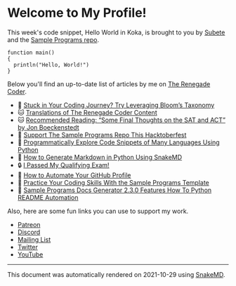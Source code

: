 # Welcome to My Profile!

This week's code snippet, Hello World in Koka, is brought to you by [Subete](https://subete.therenegadecoder.com/en/latest/) and the [Sample Programs repo](https://sample-programs.therenegadecoder.com/).

```Koka
function main() 
{
  println("Hello, World!")
}
```

Below you'll find an up-to-date list of articles by me on [The Renegade Coder](https://therenegadecoder.com).

- :fu: [Stuck in Your Coding Journey? Try Leveraging Bloom’s Taxonomy](https://therenegadecoder.com/teach/stuck-in-your-coding-journey-try-leveraging-blooms-taxonomy/)
- :cat: [Translations of The Renegade Coder Content](https://therenegadecoder.com/blog/translations-of-the-renegade-coder-content/)
- :cat: [Recommended Reading: “Some Final Thoughts on the SAT and ACT” by Jon Boeckenstedt](https://therenegadecoder.com/blog/recommended-reading-some-final-thoughts-on-the-sat-and-act-by-jon-boeckenstedt/)
- :dango: [Support The Sample Programs Repo This Hacktoberfest](https://therenegadecoder.com/meta/support-the-sample-programs-repo-this-hacktoberfest/)
- :tea: [Programmatically Explore Code Snippets of Many Languages Using Python](https://therenegadecoder.com/code/programmatically-explore-code-snippets-of-many-languages-using-python/)
- :fu: [How to Generate Markdown in Python Using SnakeMD](https://therenegadecoder.com/code/how-to-generate-markdown-in-python-using-snakemd/)
- :lock: [I Passed My Qualifying Exam!](https://therenegadecoder.com/blog/i-passed-my-qualifying-exam/)
- :door: [How to Automate Your GitHub Profile](https://therenegadecoder.com/code/how-to-automate-your-github-profile/)
- :milky_way: [Practice Your Coding Skills With the Sample Programs Template](https://therenegadecoder.com/meta/practice-your-coding-skills-with-the-sample-programs-template/)
- :fu: [Sample Programs Docs Generator 2.3.0 Features How To Python README Automation](https://therenegadecoder.com/meta/sample-programs-docs-generator-2-3-0-features-how-to-python-readme-automation/)

Also, here are some fun links you can use to support my work.

- [Patreon](https://www.patreon.com/TheRenegadeCoder)
- [Discord](https://discord.gg/Jhmtj7Z)
- [Mailing List](https://newsletter.therenegadecoder.com/)
- [Twitter](https://twitter.com/RenegadeCoder94)
- [YouTube](https://www.youtube.com/channel/UCpyoVwOqYRlSAEUPEn7P9hw)

---

This document was automatically rendered on 2021-10-29 using [SnakeMD](https://snakemd.therenegadecoder.com).